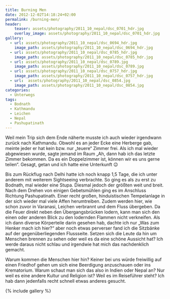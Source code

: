 ```yaml
---
title: Burning Men
date: 2012-12-02T14:18:24+02:00
permalink: /burning-men/
header:
    teaser: assets/photography/2011_10_nepal/dsc_0701_hdr.jpg
    overlay_image: assets/photography/2011_10_nepal/dsc_0701_hdr.jpg
gallery:
  - url: assets/photography/2011_10_nepal/dsc_0694_hdr.jpg
    image_path: assets/photography/2011_10_nepal/dsc_0694_hdr.jpg
  - url: assets/photography/2011_10_nepal/dsc_0785_hdr.jpg
    image_path: assets/photography/2011_10_nepal/dsc_0785_hdr.jpg
  - url: assets/photography/2011_10_nepal/dsc_0789.jpg
    image_path: assets/photography/2011_10_nepal/dsc_0789.jpg
  - url: assets/photography/2011_10_nepal/dsc_0757_hdr.jpg
    image_path: assets/photography/2011_10_nepal/dsc_0757_hdr.jpg
  - url:  assets/photography/2011_10_nepal/dsc_0854.jpg
    image_path: assets/photography/2011_10_nepal/dsc_0854.jpg
categories:
  - Unterwegs
tags:
  - Bodnath
  - Kathmandu
  - Leichen
  - Nepal
  - Pashupatinath  
---
```


Weil mein Trip sich dem Ende näherte musste ich auch wieder irgendwann zurück nach Kathmandu. 
Obwohl es an jeder Ecke eine Herberge gab, meinte jeder er hat kein bzw. nur „teuere“ Zimmer frei. 
Als ich mal wieder abgewiesen wurde, sagte jemand im Raum „Ah, dann hab ich das letzte Zimmer bekommen. 
Da es ein Doppelzimmer ist, können wir es uns gerne teilen“. Gesagt, getan und ich hatte eine Unterkunft 😉

Bis zum Rückflug nach Delhi hatte ich noch knapp 1,5 Tage, die ich unter anderem mit weiterem Sightseeing verbrachte. 
So ging es als zu erst zu Bodnath, mal wieder eine Stupa. Diesmal jedoch der größten weit und breit.
Nach dem Drehen von einigen Gebetsmühlen ging es im Anschluss Richtung Pashupatinath. 
Einer recht großen, hinduistischen Tempelanlage in der sich wieder mal viele Affen herumtreiben. 
Zudem werden hier, wie schon zuvor in Varanasi, Leichen verbrannt und dem Fluss übergeben. 
Da die Feuer direkt neben den Übergangsbrücken lodern, kann man sich den einen oder anderen Blick zu den 
lodernden Flammen nicht verkneifen. Als ich dann diverse Körperteile darin gesehen hab, 
dachte ich nur „Was zum Henker mach ich hier?“ aber noch etwas perverser fand ich die Sitzbänke auf der gegenüberliegenden Flussseite. 
Setzen sich die Leute da hin um Menschen brennen zu sehen oder weil es da eine schöne Aussicht hat? 
Ich werde daraus nicht schlau und irgendwie hat mich das nachdenklich gemacht. 

Warum kommen die Menschen hier hin? Keiner bei uns würde freiwillig auf einen Friedhof gehen um sich eine 
Beerdigung anzuschauen oder ins Krematorium. Warum schaut man sich das also in Indien oder Nepal an? 
Nur weil es eine andere Kultur und Religion ist? Weil es im Reiseführer steht? 
Ich hab dann jedenfalls recht schnell etwas anderes gesucht.

{% include gallery %}